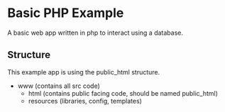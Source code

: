 # Basic PHP Example
A basic web app written in php to interact using a database.

## Structure
This example app is using the public_html structure.

- www (contains all src code)
    - html (contains public facing code, should be named public_html)
    - resources (libraries, config, templates)
